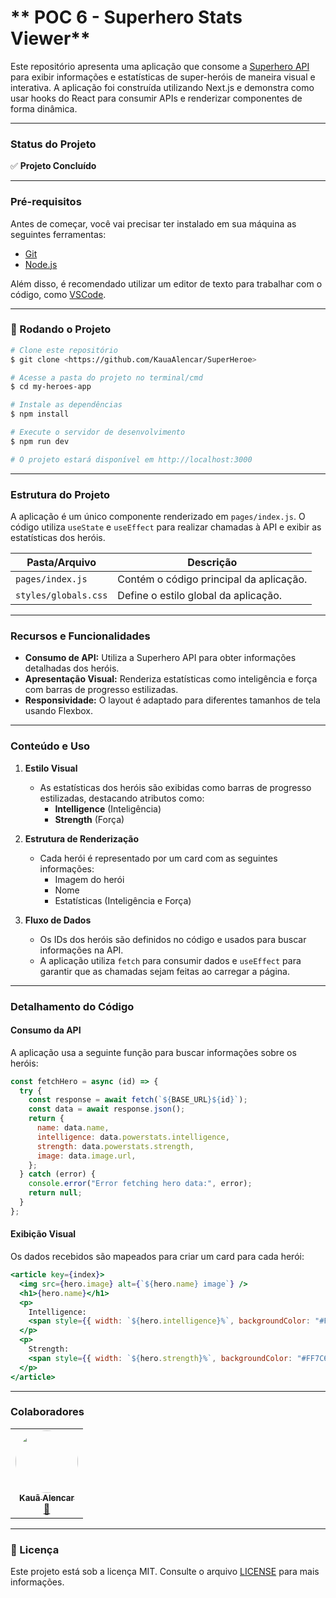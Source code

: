 

# ** POC 6 - Superhero Stats Viewer**

Este repositório apresenta uma aplicação que consome a [Superhero API](https://superheroapi.com/) para exibir informações e estatísticas de super-heróis de maneira visual e interativa. A aplicação foi construída utilizando Next.js e demonstra como usar hooks do React para consumir APIs e renderizar componentes de forma dinâmica.

---

### **Status do Projeto**

✅ **Projeto Concluído**

---

### **Pré-requisitos**

Antes de começar, você vai precisar ter instalado em sua máquina as seguintes ferramentas:
- [Git](https://git-scm.com/)
- [Node.js](https://nodejs.org/en/)

Além disso, é recomendado utilizar um editor de texto para trabalhar com o código, como [VSCode](https://code.visualstudio.com/).

---

### **🎲 Rodando o Projeto**

```bash
# Clone este repositório
$ git clone <https://github.com/KauaAlencar/SuperHeroe>

# Acesse a pasta do projeto no terminal/cmd
$ cd my-heroes-app

# Instale as dependências
$ npm install

# Execute o servidor de desenvolvimento
$ npm run dev

# O projeto estará disponível em http://localhost:3000
```

---

### **Estrutura do Projeto**

A aplicação é um único componente renderizado em `pages/index.js`. O código utiliza `useState` e `useEffect` para realizar chamadas à API e exibir as estatísticas dos heróis.

| **Pasta/Arquivo** | **Descrição**                              |
|--------------------|--------------------------------------------|
| `pages/index.js`   | Contém o código principal da aplicação.    |
| `styles/globals.css` | Define o estilo global da aplicação.       |

---

### **Recursos e Funcionalidades**

- **Consumo de API:** Utiliza a Superhero API para obter informações detalhadas dos heróis.
- **Apresentação Visual:** Renderiza estatísticas como inteligência e força com barras de progresso estilizadas.
- **Responsividade:** O layout é adaptado para diferentes tamanhos de tela usando Flexbox.

---

### **Conteúdo e Uso**

1. **Estilo Visual**
   - As estatísticas dos heróis são exibidas como barras de progresso estilizadas, destacando atributos como:
     - **Intelligence** (Inteligência)
     - **Strength** (Força)

2. **Estrutura de Renderização**
   - Cada herói é representado por um card com as seguintes informações:
     - Imagem do herói
     - Nome
     - Estatísticas (Inteligência e Força)

3. **Fluxo de Dados**
   - Os IDs dos heróis são definidos no código e usados para buscar informações na API.
   - A aplicação utiliza `fetch` para consumir dados e `useEffect` para garantir que as chamadas sejam feitas ao carregar a página.

---

### **Detalhamento do Código**

#### Consumo da API
A aplicação usa a seguinte função para buscar informações sobre os heróis:

```javascript
const fetchHero = async (id) => {
  try {
    const response = await fetch(`${BASE_URL}${id}`);
    const data = await response.json();
    return {
      name: data.name,
      intelligence: data.powerstats.intelligence,
      strength: data.powerstats.strength,
      image: data.image.url,
    };
  } catch (error) {
    console.error("Error fetching hero data:", error);
    return null;
  }
};
```

#### Exibição Visual
Os dados recebidos são mapeados para criar um card para cada herói:

```jsx
<article key={index}>
  <img src={hero.image} alt={`${hero.name} image`} />
  <h1>{hero.name}</h1>
  <p>
    Intelligence: 
    <span style={{ width: `${hero.intelligence}%`, backgroundColor: "#F9B32F" }}></span>
  </p>
  <p>
    Strength: 
    <span style={{ width: `${hero.strength}%`, backgroundColor: "#FF7C6C" }}></span>
  </p>
</article>
```

---

### **Colaboradores**

<table>
  <tr>
    <td align="center">
      <a href="https://github.com/KauaAlencar">
        <img style="border-radius: 50%;" src="https://avatars.githubusercontent.com/u/172075258?v=4" width="100px;" alt=""/>
        <br /><sub><b>Kauã Alencar</b></sub></a><br />
        <a href="https://www.linkedin.com/in/kau%C3%A3-alencar-b15119215/" title="LinkedIn">🚀</a>
    </td>
  </tr>
</table>

---

### **📝 Licença**

Este projeto está sob a licença MIT. Consulte o arquivo [LICENSE](./LICENSE) para mais informações.
